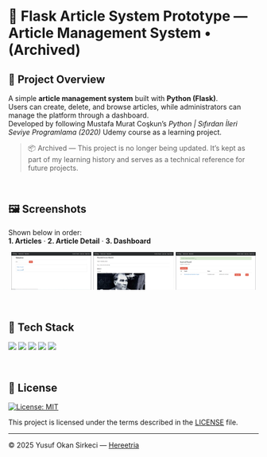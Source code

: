 # 📰 Flask Article System Prototype — Article Management System • (Archived)

## 📌 Project Overview
A simple **article management system** built with **Python (Flask)**.  
Users can create, delete, and browse articles, while administrators can manage the platform through a dashboard.  
Developed by following Mustafa Murat Coşkun’s *Python | Sıfırdan İleri Seviye Programlama (2020)* Udemy course as a learning project.  
> 📦 Archived — This project is no longer being updated. It’s kept as part of my learning history and serves as a technical reference for future projects.

<br>

## 🖼️ Screenshots
Shown below in order:  
**1. Articles** · **2. Article Detail** · **3. Dashboard**

<p align="center">
  <img src="./docs/screenshots/articles.png" width="32%">
  <img src="./docs/screenshots/article-detail.png" width="32%">
  <img src="./docs/screenshots/dashboard.png" width="32%">
</p>

<br>

## 🧰 Tech Stack

<p>
  <img src="https://img.shields.io/badge/Python-3776AB?style=for-the-badge&logo=python&logoColor=white" />
  <img src="https://img.shields.io/badge/Flask-000000?style=for-the-badge&logo=flask&logoColor=white" />
  <img src="https://img.shields.io/badge/HTML5-E34F26?style=for-the-badge&logo=html5&logoColor=white" />
  <img src="https://img.shields.io/badge/CSS3-1572B6?style=for-the-badge&logo=css3&logoColor=white" />
  <img src="https://img.shields.io/badge/Bootstrap-7952B3?style=for-the-badge&logo=bootstrap&logoColor=white" />
</p>

<br>

## 📜 License

[![License: MIT](https://img.shields.io/badge/License-MIT-blue.svg)](LICENSE)

This project is licensed under the terms described in the [LICENSE](./LICENSE) file.

---

© 2025 Yusuf Okan Sirkeci — [Hereetria](https://github.com/Hereetria)
